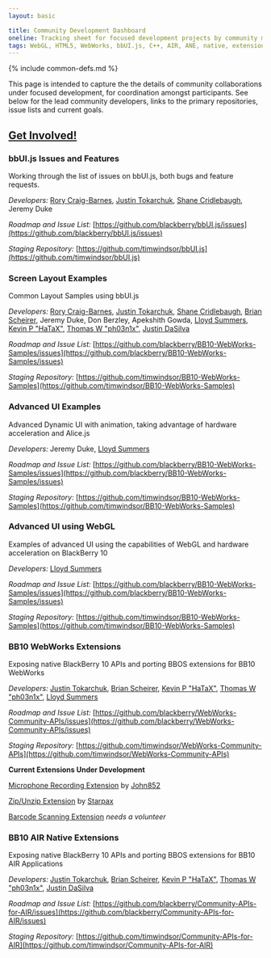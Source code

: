 ```yaml
---
layout: basic

title: Community Development Dashboard
oneline: Tracking sheet for focused development projects by community members
tags: WebGL, HTML5, WebWorks, bbUI.js, C++, AIR, ANE, native, extension
---
```

{% include common-defs.md %}

This page is intended to capture the the details of community collaborations under focused development, for coordination amongst participants. See below for the lead community developers, links to the primary repositories, issue lists and current goals.

[Get Involved!](http://blackberry.github.com/howToContribute.html)
<br>
----

### bbUI.js Issues and Features

Working through the list of issues on bbUI.js, both bugs and feature requests.

_Developers:_
[Rory Craig-Barnes](http://github.com/glasspear),
[Justin Tokarchuk](http://github.com/jtokarchuk),
[Shane Cridlebaugh](http://github.com/SCrid2000),
Jeremy Duke

_Roadmap and Issue List:_
[https://github.com/blackberry/bbUI.js/issues](https://github.com/blackberry/bbUI.js/issues)

_Staging Repository:_
[https://github.com/timwindsor/bbUI.js](https://github.com/timwindsor/bbUI.js)

### Screen Layout Examples

Common Layout Samples using bbUI.js

_Developers:_
[Rory Craig-Barnes](http://github.com/glasspear),
[Justin Tokarchuk](http://github.com/jtokarchuk),
[Shane Cridlebaugh](http://github.com/SCrid2000),
[Brian Scheirer](http://github.com/bcs925),
Jeremy Duke,
Don Berzley,
Apekshith Gowda,
[Lloyd Summers](http://github.com/kermed),
[Kevin P "HaTaX"](http://github.com/hatax2),
[Thomas W "ph03n1x"](http://github.com/osbbx-ph03n1x),
[Justin DaSilva](http://github.com/lyricidal)

_Roadmap and Issue List:_
[https://github.com/blackberry/BB10-WebWorks-Samples/issues](https://github.com/blackberry/BB10-WebWorks-Samples/issues)

_Staging Repository:_
[https://github.com/timwindsor/BB10-WebWorks-Samples](https://github.com/timwindsor/BB10-WebWorks-Samples)

### Advanced UI Examples

Advanced Dynamic UI with animation, taking advantage of hardware acceleration and Alice.js

_Developers:_
Jeremy Duke,
[Lloyd Summers](http://github.com/kermed)

_Roadmap and Issue List:_
[https://github.com/blackberry/BB10-WebWorks-Samples/issues](https://github.com/blackberry/BB10-WebWorks-Samples/issues)

_Staging Repository:_
[https://github.com/timwindsor/BB10-WebWorks-Samples](https://github.com/timwindsor/BB10-WebWorks-Samples)

### Advanced UI using WebGL

Examples of advanced UI using the capabilities of WebGL and hardware acceleration on BlackBerry 10

_Developers:_
[Lloyd Summers](http://github.com/kermed)

_Roadmap and Issue List:_
[https://github.com/blackberry/BB10-WebWorks-Samples/issues](https://github.com/blackberry/BB10-WebWorks-Samples/issues)

_Staging Repository:_
[https://github.com/timwindsor/BB10-WebWorks-Samples](https://github.com/timwindsor/BB10-WebWorks-Samples)

### BB10 WebWorks Extensions

Exposing native BlackBerry 10 APIs and porting BBOS extensions for BB10 WebWorks

_Developers:_
[Justin Tokarchuk](http://github.com/jtokarchuk),
[Brian Scheirer](http://github.com/bcs925),
[Kevin P "HaTaX"](http://github.com/hatax2),
[Thomas W "ph03n1x"](http://github.com/osbbx-ph03n1x),
[Lloyd Summers](http://github.com/kermed)

_Roadmap and Issue List:_
[https://github.com/blackberry/WebWorks-Community-APIs/issues](https://github.com/blackberry/WebWorks-Community-APIs/issues)

_Staging Repository:_
[https://github.com/timwindsor/WebWorks-Community-APIs](https://github.com/timwindsor/WebWorks-Community-APIs)

__Current Extensions Under Development__

[Microphone Recording Extension](https://github.com/blackberry/WebWorks-Community-APIs/issues/110) by [John852](https://github.com/john852)

[Zip/Unzip Extension](https://github.com/blackberry/WebWorks-Community-APIs/issues/104) by [Starpax](https://github.com/starpax)

[Barcode Scanning Extension](https://github.com/blackberry/WebWorks-Community-APIs/issues/109) _needs a volunteer_

### BB10 AIR Native Extensions

Exposing native BlackBerry 10 APIs and porting BBOS extensions for BB10 AIR Applications

_Developers:_
[Justin Tokarchuk](http://github.com/jtokarchuk),
[Brian Scheirer](http://github.com/bcs925),
[Kevin P "HaTaX"](http://github.com/hatax2),
[Thomas W "ph03n1x"](http://github.com/osbbx-ph03n1x),
[Justin DaSilva](http://github.com/lyricidal)

_Roadmap and Issue List:_
[https://github.com/blackberry/Community-APIs-for-AIR/issues](https://github.com/blackberry/Community-APIs-for-AIR/issues)

_Staging Repository:_
[https://github.com/timwindsor/Community-APIs-for-AIR](https://github.com/timwindsor/Community-APIs-for-AIR)
